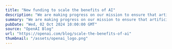 ```yaml
---
title: "New funding to scale the benefits of AI"
description: "We are making progress on our mission to ensure that artificial general intelligence benefits all of humanity."
summary: "We are making progress on our mission to ensure that artificial general intelligence benefits all of humanity."
pubDate: "Wed, 02 Oct 2024 10:00:00 GMT"
source: "OpenAI Blog"
url: "https://openai.com/blog/scale-the-benefits-of-ai"
thumbnail: "/assets/openai_logo.png"
---
```


